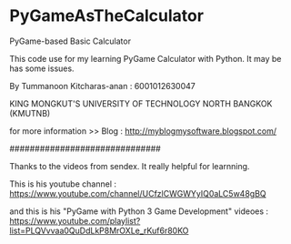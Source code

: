 # PyGameAsTheCalculator 

PyGame-based Basic Calculator 

This code use for my learning PyGame Calculator with Python. It may be has some issues.

By Tummanoon Kitcharas-anan : 6001012630047

KING MONGKUT'S UNIVERSITY OF TECHNOLOGY NORTH BANGKOK (KMUTNB)

for more information >> Blog : http://myblogmysoftware.blogspot.com/

##############################

Thanks to the videos from sendex. It really helpful for learnning.

This is his youtube channel : https://www.youtube.com/channel/UCfzlCWGWYyIQ0aLC5w48gBQ

and this is his "PyGame with Python 3 Game Development" videoes : https://www.youtube.com/playlist?list=PLQVvvaa0QuDdLkP8MrOXLe_rKuf6r80KO
